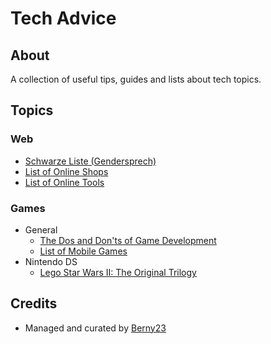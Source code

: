 # Tech Advice

## About
A collection of useful tips, guides and lists about tech topics.

## Topics
### Web
* [Schwarze Liste (Gendersprech)](topic/web/schwarze-liste-gendersprech)
* [List of Online Shops](topic/web/online-shops.md)
* [List of Online Tools](topic/web/online-tools.md)

### Games
* General
    * [The Dos and Don'ts of Game Development](topic/game/etc/dos-and-donts-of-game-development.md)
    * [List of Mobile Games](topic/game/etc/mobile-games.md)
* Nintendo DS
    * [Lego Star Wars II: The Original Trilogy](topic/game/nds/lego-star-wars-ii/index.md)

## Credits
* Managed and curated by [Berny23](https://linktr.ee/berny23)